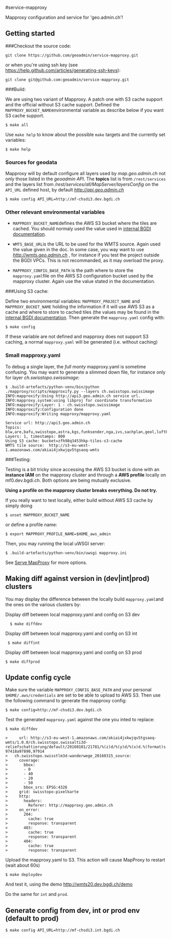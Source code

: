 #service-mapproxy

Mapproxy configuration and service for 'geo.admin.ch'!


## Getting started

###Checkout the source code:

    git clone https://github.com/geoadmin/service-mapproxy.git

or when you're using ssh key (see https://help.github.com/articles/generating-ssh-keys):

    git clone git@github.com:geoadmin/service-mapproxy.git

###Build:

We are using two variant of Mapproxy. A patch one with S3 cache support and the official without S3 cache support. Defined the `MAPPROXY_BUCKET_NAME`environmental variable as describe below if you want S3 cache support.

    $ make all

   Use `make help` to know about the possible `make` targets and the currently set variables:

    $ make help

### Sources for geodata

Mapproxy will by default configure all layers used by _map.geo.admin.ch_ not only those listed in the _geoadmin API_. The **topics** list is from `/rest/services` and the layers
list from _/rest/services/all/MapServer/layersConfig_ on the `API_URL` defined host, by default _http://api.geo.admin.ch_

    $ make config API_URL=http://mf-chsdi3.dev.bgdi.ch


### Other relevant environmental variables

- `MAPPROXY_BUCKET_NAME`defines the AWS S3 bucket where the tiles are cached. You should normaly used the value used in [internal BGDI documentation](https://doc.prod.bgdi.ch/wmts.html#modify-the-mapproxy-yaml-configuration).

- `WMTS_BASE_URL`is the URL to be used for the WMTS source. Again used the value given in the doc. In some case, you way want to use _http://wmts.geo.admin.ch_ , for instance if you test the project outside the BGDI VPCs. This is not recommanded, as it may overload the proxy.

- `MAPPROXY_CONFIG_BASE_PATH` is the path where to store the `mapproxy.yaml`file on the AWS S3 configuration bucket used by the mapproxy cluster. Again use the value stated in the documentation.


###Using S3 cache:

 Define two environmental variables: `MAPPROXY_PROJECT_NAME` and `MAPPROXY_BUCKET_NAME` holding the information if it will use AWS S3 as a cache and where to store to cached tiles (the values may be found in the [internal BGDI documentation](https://doc.prod.bgdi.ch/wmts.html#modify-the-mapproxy-yaml-configuration). Then generate the `mapproxy.yaml` config with:

    $ make config

   If these variable are not defined and mapproxy does not support S3 caching, a normal `mapproxy.yaml`
    will be generated (i.e. without caching)

### Small mapproxy.yaml

To debug a single layer, the *full monty* mapproxy.yaml is sometime confusing. You may want to generate a slimmed down file,
for instance only for layer _ch.swisstopo.swissimage_:

    $ .build-artefacts/python-venv/bin/python  ./mapproxy/scripts/mapproxify.py --layers ch.swisstopo.swissimage
    INFO:mapproxify:Using http://api3.geo.admin.ch service url.
    INFO:mapproxy.system:using libproj for coordinate transformation
    INFO:mapproxify:Layer: 1 - ch.swisstopo.swissimage
    INFO:mapproxify:Configuration done
    INFO:mapproxify:Writing mapproxy/mapproxy.yaml
    
    Service url: http://api3.geo.admin.ch
    Topics: blw,are,bafu,swisstopo,astra,kgs,funksender,nga,ivs,sachplan,geol,luftbilder,wildruhezonen,vu,aviation,verteidigung,gewiss,geothermie,schneesport,energie,cadastre,emapis,geodesy,inspire,ech,api
    Layers: 1, timestamps: 800
    Using S3 cache: bucket=zfh98q3453hkp-tiles-s3-cache
    WMTS tile source:  http://s3-eu-west-1.amazonaws.com/akiai4jxkwjqv5tgsaoq-wmts


###Testing:

Testing is a bit tricky since accessing the AWS S3 bucket is done with an **instance IAM** on the mapproxy cluster and through a **AWS profile** locally on mf0.dev.bgdi.ch. Both options are being mutually exclusive.

**Using a profile on the mapproxy cluster breaks everything. Do not try.**

If you really want to test locally, either build without AWS S3 cache by simply doing

    $ unset MAPPROXY_BUCKET_NAME

or define a profile name:

    $ export MAPPROXY_PROFILE_NAME=$HOME_aws_admin

Then, you may running the local uWSGI server:

    $ .build-artefacts/python-venv/bin/uwsgi mapproxy.ini

See [Serve MapProxy](http://mapproxy.org/docs/nightly/mapproxy_util.html#serve-develop) for more options.


## Making diff against version in (dev|int|prod) clusters

You may display the difference between the locally build `mapproxy.yaml`and the ones on the various clusters by:

Display diff between local mapproxy.yaml and config on S3 dev

      $ make diffdev

Display diff between local mapproxy.yaml and config on S3 int

     $ make diffint

Display diff between local mapproxy.yaml and config on S3 prod

    $ make diffprod


## Update config cycle

Make sure the variable `MAPPROXY_CONFIG_BASE_PATH` and your personal `$HOME/.aws/credentials` are set
to be able to upload to AWS S3.
Then use the following command to generate the mapproxy config:

    $ make config=http://mf-chsdi3.dev.bgdi.ch

Test the generated `mapproxy.yaml` against the one you inted to replace:

    $ make diffdev

    >     url: http://s3-eu-west-1.amazonaws.com/akiai4jxkwjqv5tgsaoq-wmts/1.0.0/ch.swisstopo.swissalti3d-reliefschattierung/default/20160101/21781/%(z)d/%(y)d/%(x)d.%(format)s
    97418a97890,97914
    >   ch.swisstopo.swisstlm3d-wanderwege_20160315_source:
    >     coverage:
    >       bbox:
    >       - 0
    >       - 40
    >       - 20
    >       - 50
    >       bbox_srs: EPSG:4326
    >     grid: swisstopo-pixelkarte
    >     http:
    >       headers:
    >         Referer: http://mapproxy.geo.admin.ch
    >     on_error:
    >       204:
    >         cache: true
    >         response: transparent
    >       403:
    >         cache: true
    >         response: transparent
    >       404:
    >         cache: true
    >         response: transparent


Upload the mapproxy.yaml to S3. This action will cause MapProxy to restart (wait about 60s)

    $ make deploydev

And test it, using the demo http://wmts20.dev.bgdi.ch/demo

Do the same for `int` and `prod`.

## Generate config from dev, int or prod env (default to prod)

    $ make config API_URL=http://mf-chsdi3.int.bgdi.ch




